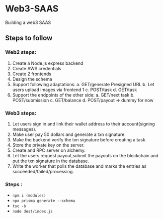 # Web3-SAAS
Building a web3 SAAS 
## Steps to follow
### Web2 steps:
1. Create a Node.js express backend
2. Create AWS credentials
3. Create 2 frontends
4. Design the schema
5. Support following adaptations:
  a. GET/generate Presigned URL
  b. Let users upload images via frontend 1
  c. POST/task
  d. GET/task
6. Support the endpoints of the other side:
  a. GET/next task
  b. POST/submission
  c. GET/balance
  d. POST/payout => dummy for now
### Web3 steps:
1. Let users sign in and link their wallet address to their account(signing messages).
2. Make user pay 50 dollars and generate a txn signature.
3. Make the backend verify the txn signature before creating a task.
4. Store the private key on the server.
5. Create and RPC server on alchemy.
6. Let the users request payout,submit the payouts on the blockchain and put the txn signature in the database.
7. Write the worker that polls the database and marks the entries as succeeded/failed/processing.


### Steps :
- ```npm i (modules)```
- ```npx prisma generate --schema```
- ```tsc -b```
- ```node dest/index.js```
